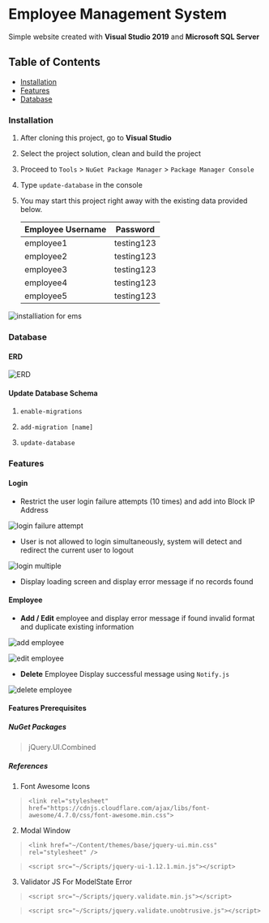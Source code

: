 # Employee Management System

Simple website created with **Visual Studio 2019** and **Microsoft SQL Server**

## Table of Contents

* [Installation](#installation)
* [Features](#features)
* [Database](#database)

### Installation
1. After cloning this project, go to **Visual Studio**
2. Select the project solution, clean and build the project
3. Proceed to ```Tools``` > ```NuGet Package Manager``` > ```Package Manager Console```
4. Type ```update-database``` in the console
5. You may start this project right away with the existing data provided below.

    | Employee Username | Password   |
    | ----------------- | ---------- |
    | employee1         | testing123 |
    | employee2         | testing123 |
    | employee3         | testing123 |
    | employee4         | testing123 |
    | employee5         | testing123 |

![installiation for ems](https://user-images.githubusercontent.com/52247950/137860136-ceea91d1-a913-4e0e-810d-4ae493c00e4a.gif)

### Database
#### ERD

![ERD](https://user-images.githubusercontent.com/52247950/113497458-fcface80-9536-11eb-9c20-a1857c401c59.png)

#### Update Database Schema
1. ```enable-migrations```

2. ```add-migration [name]```

3. ```update-database```

### Features
#### Login
* Restrict the user login failure attempts (10 times) and add into Block IP Address 

![login failure attempt](https://user-images.githubusercontent.com/52247950/137866615-3ea4476f-043c-4eb2-a83b-5808ca71782f.gif)

* User is not allowed to login simultaneously, system will detect and redirect the current user to logout

![login multiple](https://user-images.githubusercontent.com/52247950/137864673-bd33b69a-6e1d-431f-8d54-ce13efdac306.gif)

* Display loading screen and display error message if no records found

#### Employee
* **Add / Edit** employee and display error message if found invalid format and duplicate existing information

![add employee](https://user-images.githubusercontent.com/52247950/137903315-52bc3098-5c59-4be7-b0cf-67d0d3f89e54.gif)

![edit employee](https://user-images.githubusercontent.com/52247950/137903724-d01f4030-7127-49fb-87bc-7a3a63a1cd5e.gif)

 
* **Delete** Employee Display successful message using ```Notify.js```

![delete employee](https://user-images.githubusercontent.com/52247950/137903870-a4aa1e70-55f8-45c6-a963-0889b22f3173.gif)


#### Features Prerequisites
##### NuGet Packages
> jQuery.UI.Combined

##### References
1. Font Awesome Icons
> ```<link rel="stylesheet" href="https://cdnjs.cloudflare.com/ajax/libs/font-awesome/4.7.0/css/font-awesome.min.css">```

2. Modal Window
> ```<link href="~/Content/themes/base/jquery-ui.min.css" rel="stylesheet" />```

> ```<script src="~/Scripts/jquery-ui-1.12.1.min.js"></script>```

3. Validator JS For ModelState Error
> ```<script src="~/Scripts/jquery.validate.min.js"></script>```

> ```<script src="~/Scripts/jquery.validate.unobtrusive.js"></script>```
